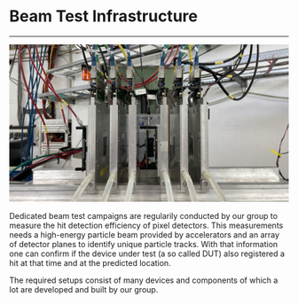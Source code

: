 # Beam Test Infrastructure

***

![Beam telescope](/imgs/beam_telescope.jpg)

Dedicated beam test campaigns are regularily conducted by our group to measure the hit detection efficiency of pixel detectors.
This measurements needs a high-energy particle beam provided by accelerators and an array of detector planes to identify unique particle tracks.
With that information one can confirm if the device under test (a so called DUT) also registered a hit at that time and at the predicted location.

The required setups consist of many devices and components of which a lot are developed and built by our group.
